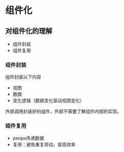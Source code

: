 # 组件化

## 对组件化的理解
- 组件封装
- 组件复用

### 组件封装
组件封装以下内容
- 视图
- 数据
- 变化逻辑（数据变化驱动视图变化）

外部调用封装好的组件，外部不需要了解组件内部的实现。

### 组件复用
- peops传递数据
- 复用：避免重复劳动，提高效率